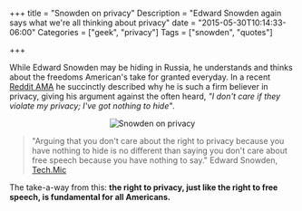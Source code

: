 +++
title = "Snowden on privacy"
Description = "Edward Snowden again says what we're all thinking about privacy"
date = "2015-05-30T10:14:33-06:00"
Categories = ["geek", "privacy"]
Tags = ["snowden", "quotes"]

+++

While Edward Snowden may be hiding in Russia, he understands and thinks about the freedoms American's take for granted everyday. In a recent [Reddit AMA](https://www.reddit.com/r/IAmA/comments/36ru89/just_days_left_to_kill_mass_surveillance_under/crglgh2) he succinctly described why he is such a firm believer in privacy, giving his argument against the often heard, *"I don't care if they violate my privacy; I've got nothing to hide"*.

<!--more-->

<div align="center">
	<img src="/2015/privacy_snowden.png" alt="Snowden on privacy" border="0">
</div>

>"Arguing that you don't care about the right to privacy because you have nothing to hide is no different than saying you don't care about free speech because you have nothing to say." Edward Snowden, [Tech.Mic](http://mic.com/articles/119602/in-one-quote-edward-snowden-summed-up-why-our-privacy-is-worth-fighting-for)

The take-a-way from this: **the right to privacy, just like the right to free speech, is fundamental for all Americans.**
